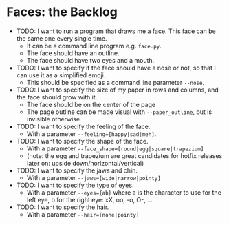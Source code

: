 # Faces: the Backlog

* TODO: I want to run a program that draws me a face.  This face can be the same one every single time.
  * It can be a command line program e.g. `face.py`.
  * The face should have an outline.
  * The face should have two eyes and a mouth.
* TODO: I want to specify if the face should have a nose or not, so that I can use it as a simplified emoji.
  * This should be specified as a command line parameter `--nose`.
* TODO: I want to specify the size of my paper in rows and columns, and the face should grow with it.
  * The face should be on the center of the page
  * The page outline can be made visual with `--paper_outline`, but is invisible otherwise
* TODO: I want to specify the feeling of the face.
  * With a parameter `--feeling=[happy|sad|meh]`.
* TODO: I want to specify the shape of the face.
  * With a parameter `--face_shape=[round|egg|square|trapezium]`
  * (note: the egg and trapezium are great candidates for hotfix releases later on: upside down/horizontal/vertical)
* TODO: I want to specify the jaws and chin.
  * With a parameter `--jaws=[wide|narrow|pointy]`
* TODO: I want to specify the type of eyes.
  * With a parameter `--eyes={ab}` where a is the character to use for the left eye, b for the right eye: xX, oo, -o, O-, ...
* TODO: I want to specify the hair.
  * With a parameter `--hair=[none|pointy]`
